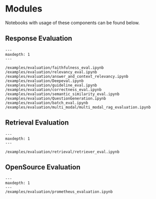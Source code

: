 # Modules

Notebooks with usage of these components can be found below.

## Response Evaluation

```{toctree}
---
maxdepth: 1
---

/examples/evaluation/faithfulness_eval.ipynb
/examples/evaluation/relevancy_eval.ipynb
/examples/evaluation/answer_and_context_relevancy.ipynb
/examples/evaluation/Deepeval.ipynb
/examples/evaluation/guideline_eval.ipynb
/examples/evaluation/correctness_eval.ipynb
/examples/evaluation/semantic_similarity_eval.ipynb
/examples/evaluation/QuestionGeneration.ipynb
/examples/evaluation/batch_eval.ipynb
/examples/evaluation/multi_modal/multi_modal_rag_evaluation.ipynb
```

## Retrieval Evaluation

```{toctree}
---
maxdepth: 1
---

/examples/evaluation/retrieval/retriever_eval.ipynb
```

## OpenSource Evaluation

```{toctree}
---
maxdepth: 1
---
/examples/evaluation/prometheus_evaluation.ipynb
```
